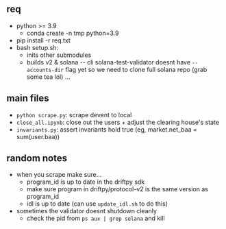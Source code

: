 ## req 
- python >= 3.9
    - conda create -n tmp python=3.9
- pip install -r req.txt
- bash setup.sh:
    - inits other submodules
    - builds v2 & solana -- cli solana-test-validator doesnt have `--accounts-dir` flag yet so we need to clone full solana repo (grab some tea lol) ... 
    
## main files
- `python scrape.py`: scrape devent to local
- `close_all.ipynb`: close out the users + adjust the clearing house's state 
- `invariants.py`: assert invariants hold true (eg, market.net_baa = sum(user.baa))

## random notes
- when you scrape make sure... 
    - program_id is up to date in the driftpy sdk 
    - make sure program in driftpy/protocol-v2 is the same version as program_id 
    - idl is up to date (can use `update_idl.sh` to do this)
- sometimes the validator doesnt shutdown cleanly 
    - check the pid from `ps aux | grep solana` and kill
